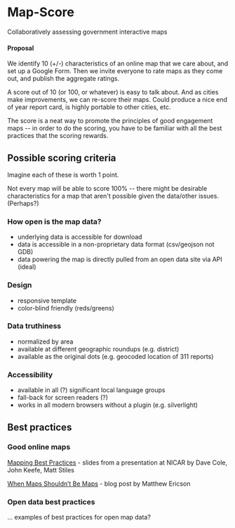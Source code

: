 Map-Score
=========

Collaboratively assessing government interactive maps

#### Proposal

We identify 10 (+/-) characteristics of an online map that we care about, and set up a Google Form. Then we invite everyone to rate maps as they come out, and publish the aggregate ratings.

A score out of 10 (or 100, or whatever) is easy to talk about. And as cities make improvements, we can re-score their maps. Could produce a nice end of year report card, is highly portable to other cities, etc.

The score is a neat way to promote the principles of good engagement maps -- in order to do the scoring, you have to be familiar with all the best practices that the scoring rewards.

## Possible scoring criteria

Imagine each of these is worth 1 point. 

Not every map will be able to score 100% -- there might be desirable characteristics for a map that aren't possible given the data/other issues. (Perhaps?)

### How open is the map data?

* underlying data is accessible for download
* data is accessible in a non-proprietary data format (csv/geojson not GDB)
* data powering the map is directly pulled from an open data site via API (ideal)

### Design

* responsive template
* color-blind friendly (reds/greens)

### Data truthiness

* normalized by area
* available at different geographic roundups (e.g. district)
* available as the original dots (e.g. geocoded location of 311 reports)

### Accessibility

* available in all (?) significant local language groups
* fall-back for screen readers (?)
* works in all modern browsers without a plugin (e.g. silverlight)

## Best practices

### Good online maps
[Mapping Best Practices](https://docs.google.com/a/openplans.org/presentation/d/1CA9R42cy4wjzIIWlyd0FMWvyW7BqsrzOGLQBgkwsy1Q/edit#slide=id.gafca7129_735) - slides from a presentation at NICAR by Dave Cole, John Keefe, Matt Stiles

[When Maps Shouldn’t Be Maps](http://www.ericson.net/content/2011/10/when-maps-shouldnt-be-maps/) - blog post by Matthew Ericson


### Open data best practices
... examples of best practices for open map data?
